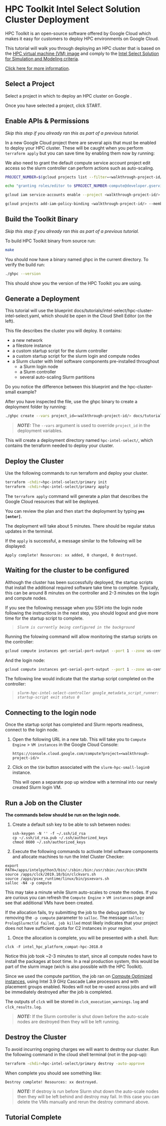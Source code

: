 # HPC Toolkit Intel Select Solution Cluster Deployment

HPC Toolkit is an open-source software offered by Google Cloud which makes it
easy for customers to deploy HPC environments on Google Cloud.

This tutorial will walk you through deploying an HPC cluster that is based on
the [HPC virtual machine (VM) image](https://cloud.google.com/compute/docs/instances/create-hpc-vm)
and comply to the [Intel Select Solution for Simulation and Modeling criteria](https://www.intel.com/content/www/us/en/products/solutions/select-solutions/hpc/simulation-modeling.html).

[Click here for more information](https://cloud.google.com/compute/docs/instances/create-intel-select-solution-hpc-clusters).

## Select a Project

Select a project in which to deploy an HPC cluster on Google .

<walkthrough-project-setup billing="true"></walkthrough-project-setup>

Once you have selected a project, click START.

## Enable APIs & Permissions

*Skip this step if you already ran this as part of a previous tutorial.*

In a new Google Cloud project there are several apis that must be enabled to
deploy your HPC cluster. These will be caught when you perform `terraform apply`
but you can save time by enabling them now by running:

<walkthrough-enable-apis apis="file.googleapis.com,compute.googleapis.com"></walkthrough-enable-apis>

We also need to grant the default compute service account project edit access so
the slurm controller can perform actions such as auto-scaling.

<!-- Tried getting PROJECT_NUMBER using <walkthrough-project-number/> but returns empty string. -->

```bash
PROJECT_NUMBER=$(gcloud projects list --filter=<walkthrough-project-id/> --format='value(PROJECT_NUMBER)')

echo "granting roles/editor to $PROJECT_NUMBER-compute@developer.gserviceaccount.com"

gcloud iam service-accounts enable --project <walkthrough-project-id/> $PROJECT_NUMBER-compute@developer.gserviceaccount.com

gcloud projects add-iam-policy-binding <walkthrough-project-id/> --member=serviceAccount:$PROJECT_NUMBER-compute@developer.gserviceaccount.com --role=roles/editor
```

## Build the Toolkit Binary

*Skip this step if you already ran this as part of a previous tutorial.*

To build HPC Toolkit binary from source run:

```bash
make
```

You should now have a binary named ghpc in the current directory. To verify the
build run:

```bash
./ghpc --version
```

This should show you the version of the HPC Toolkit you are using.

## Generate a Deployment

This tutorial will use the blueprint docs/tutorials/intel-select/hpc-cluster-intel-select.yaml, which should be open in the Cloud Shell Editor (on the left).

This file describes the cluster you will deploy. It contains:

* a new network
* a filestore instance
* a custom startup script for the slurm controller
* a custom startup script for the slurm login and compute nodes
* a Slurm cluster with Intel software components pre-installed throughout
  * a Slurm login node
  * a Slurm controller
  * several auto-scaling Slurm partitions

Do you notice the difference between this blueprint and the hpc-cluster-small example?

After you have inspected the file, use the ghpc binary to create a deployment folder by running:

```bash
./ghpc create --vars project_id=<walkthrough-project-id/> docs/tutorials/intel-select/hpc-cluster-intel-select.yaml
```

> **_NOTE:_** The `--vars` argument is used to override `project_id` in the
> deployment variables.

This will create a deployment directory named `hpc-intel-select/`, which
contains the terraform needed to deploy your cluster.

## Deploy the Cluster

Use the following commands to run terraform and deploy your cluster.

```bash
terraform -chdir=hpc-intel-select/primary init
terraform -chdir=hpc-intel-select/primary apply
```

The `terraform apply` command will generate a _plan_ that describes the Google
Cloud resources that will be deployed.

You can review the plan and then start the deployment by typing
**`yes [enter]`**.

The deployment will take about 5 minutes. There should be regular status updates
in the terminal.

If the `apply` is successful, a message similar to the following will be
displayed:

<!-- Note: Bash blocks give "copy to cloud shell" option.  -->
<!-- "shell" or "text" is used in places where command should not be run in cloud shell. -->

```shell
Apply complete! Resources: xx added, 0 changed, 0 destroyed.
```

## Waiting for the cluster to be configured

Although the cluster has been successfully deployed, the startup scripts that
install the additional required software take time to complete. Typically, this
can be around 8 minutes on the controller and 2-3 minutes on the login and
compute nodes.

If you see the following message when you SSH into the login node following the
instructions in the next step, you should logout and give more time for the
startup script to complete.

> _`Slurm is currently being configured in the background`_

Running the folowing command will allow monitoring the startup scripts on the controller:

```bash
gcloud compute instances get-serial-port-output --port 1 --zone us-central1-c --project <walkthrough-project-id/> slurm-hpc-intel-select-controller | grep startup-script
```

And the login node:

```bash
gcloud compute instances get-serial-port-output --port 1 --zone us-central1-c --project <walkthrough-project-id/> slurm-hpc-intel-select-login0 | grep startup-script
```

The following line would indicate that the startup script completed on the controller:
>_`slurm-hpc-intel-select-controller google_metadata_script_runner: startup-script exit status 0`_

## Connecting to the login node

Once the startup script has completed and Slurm reports readiness, connect to the login node.

1. Open the following URL in a new tab. This will take you to `Compute Engine` >
   `VM instances` in the Google Cloud Console:

   <!-- Note: Cannot embed links in Google Cloud tutorial. Tried markdown and html -->

   ```text
   https://console.cloud.google.com/compute?project=<walkthrough-project-id/>
   ```

   <!-- Note: gcloud ssh does not work for cloud shell for google internal projects. -->
   <!-- Tutorial opts to use UI instead -->

1. Click on the `SSH` button associated with the `slurm-hpc-small-login0`
   instance.

   This will open a separate pop up window with a terminal into our newly created
   Slurm login VM.

## Run a Job on the Cluster

   **The commands below should be run on the login node.**

1. Create a default ssh key to be able to ssh between nodes:

   ```shell
   ssh-keygen -N '' -f ~/.ssh/id_rsa
   cp ~/.ssh/id_rsa.pub ~/.ssh/authorized_keys
   chmod 0600 ~/.ssh/authorized_keys
   ```

1. Execute the following commands to activate Intel software components and
   allocate machines to run the Intel Cluster Checker:

```shell
export PATH=/apps/intelpython3/bin/:/sbin:/bin:/usr/sbin:/usr/bin:$PATH
source /apps/clck/2019.10/bin/clckvars.sh
source /apps/psxe_runtime/linux/bin/psxevars.sh
salloc -N4 -p compute
```

This may take a minute while Slurm auto-scales to create the nodes. If you are
curious you can refresh the `Compute Engine` > `VM instances` page and see that
additional VMs have been created.

If the allocation fails, try submitting the job to the debug partition,
by removing the `-p compute` parameter to `salloc`. The message `salloc:
PrologSlurmctld failed, job killed` most likely indicates that your project does
not have sufficient quota for C2 instances in your region.

1. Once the allocation is complete, you will be presented with a shell. Run:

```shell
clck -F intel_hpc_platform_compat-hpc-2018.0
```

Notice this job took ~2-3 minutes to start, since all compute nodes have to install the packages at boot time. In a real production system, this would be part of the slurm image (wich is also possible with the HPC Toolkit).

Since we used the compute partition, the job ran on [Compute Optimized
instances](https://cloud.google.com/compute/docs/compute-optimized-machines),
using Intel 3.9 GHz Cascade Lake processors and with placement groups enabled.
Nodes will not be re-used across jobs and will be immediately destroyed after
the job is completed.

The outputs of `clck` will be stored in `clck_execution_warnings.log` and `clck_results.log`.

> **_NOTE:_** If the Slurm controller is shut down before the auto-scale nodes
> are destroyed then they will be left running.

## Destroy the Cluster

To avoid incurring ongoing charges we will want to destroy our cluster. Run the
following command in the cloud shell terminal (not in the pop-up):

```bash
terraform -chdir=hpc-intel-select/primary destroy -auto-approve
```

When complete you should see something like:

```shell
Destroy complete! Resources: xx destroyed.
```

> **_NOTE:_** If destroy is run before Slurm shut down the auto-scale nodes then
> they will be left behind and destroy may fail. In this case you can delete the
> VMs manually and rerun the destroy command above.

## Tutorial Complete

<walkthrough-conclusion-trophy></walkthrough-conclusion-trophy>
